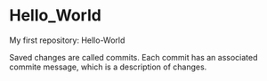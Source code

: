 # Hello_World
My first repository: Hello-World


Saved changes are called commits. Each commit has an associated commite message, which is a description of changes.
